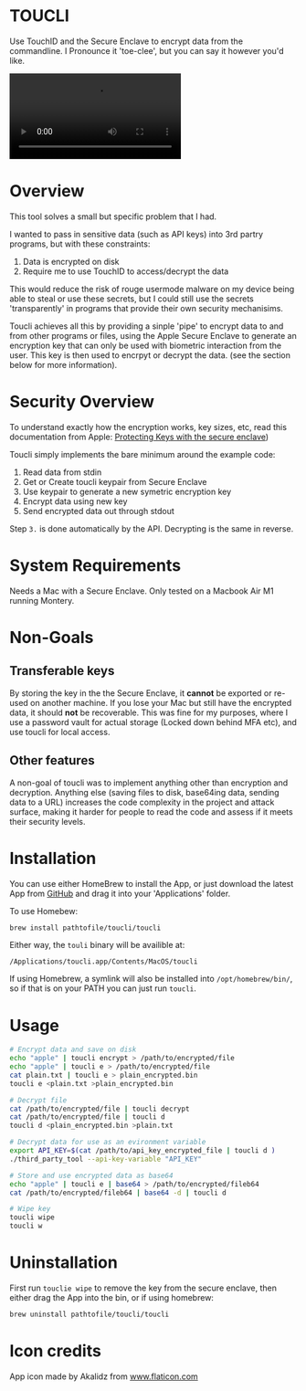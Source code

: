 # TOUCLI

Use TouchID and the Secure Enclave to encrypt data from the commandline.
I Pronounce it 'toe-clee', but you can say it however you'd like.

![Toucli Demo video](demo.mov)

# Overview
This tool solves a small but specific problem that I had.

I wanted to pass in sensitive data (such as API keys) into 3rd partry programs, but
with these constraints:
1. Data is encrypted on disk
2. Require me to use TouchID to access/decrypt the data

This would reduce the risk of rouge usermode malware on my device being able
to steal or use these secrets, but I could still use the secrets 'transparently' in
programs that provide their own security mechanisims.

Toucli achieves all this by providing a sinple 'pipe' to encrypt data to and from other
programs or files, using the Apple Secure Enclave to generate an encryption key that can only be used
with biometric interaction from the user. This key is then used to encrpyt or decrypt the data.
(see the section below for more information).

# Security Overview
To understand exactly how the encryption works, key sizes, etc, read this documentation from Apple: [Protecting Keys with the secure enclave](https://developer.apple.com/documentation/security/certificate_key_and_trust_services/keys/protecting_keys_with_the_secure_enclave
))

Toucli simply implements the bare minimum around the example code:
1. Read data from stdin
2. Get or Create toucli keypair from Secure Enclave
3. Use keypair to generate a new symetric encryption key
4. Encrypt data using new key
5. Send encrypted data out through stdout

Step `3.` is done automatically by the API. Decrypting is the same in reverse.

# System Requirements
Needs a Mac with a Secure Enclave. Only tested on a Macbook Air M1 running Montery.

# Non-Goals
## Transferable keys
By storing the key in the the Secure Enclave, it **cannot** be exported or re-used
on another machine. If you lose your Mac but still have the encrypted data, it should
**not** be recoverable. This was fine for my purposes, where I use a password vault
for actual storage (Locked down behind MFA etc), and use toucli for local access.


## Other features
A non-goal of toucli was to implement anything other than encryption and decryption.
Anything else (saving files to disk, base64ing data, sending data to a URL) increases
the code complexity in the project and attack surface,
making it harder for people to read the code and assess if it meets their security levels.

# Installation
You can use either HomeBrew to install the App, or just download the latest App from [GitHub](https://github.com/pathtofile/toucli/releases/latest)
and drag it into your 'Applications' folder.

To use Homebew:
```bash
brew install pathtofile/toucli/toucli
```

Either way, the `touli` binary will be availible at:
```
/Applications/toucli.app/Contents/MacOS/toucli
```

If using Homebrew, a symlink will also be installed into `/opt/homebrew/bin/`, so if that
is on your PATH you can just run `toucli`.

# Usage
```bash
# Encrypt data and save on disk
echo "apple" | toucli encrypt > /path/to/encrypted/file
echo "apple" | toucli e > /path/to/encrypted/file
cat plain.txt | toucli e > plain_encrypted.bin
toucli e <plain.txt >plain_encrypted.bin

# Decrypt file
cat /path/to/encrypted/file | toucli decrypt
cat /path/to/encrypted/file | toucli d
toucli d <plain_encrypted.bin >plain.txt

# Decrypt data for use as an evironment variable
export API_KEY=$(cat /path/to/api_key_encrypted_file | toucli d )
./third_party_tool --api-key-variable "API_KEY"

# Store and use encrypted data as base64
echo "apple" | toucli e | base64 > /path/to/encrypted/fileb64
cat /path/to/encrypted/fileb64 | base64 -d | toucli d

# Wipe key
toucli wipe
toucli w
```

# Uninstallation
First run `touclie wipe` to remove the key from the secure enclave,
then either drag the App into the bin, or if using homebrew:
```bash
brew uninstall pathtofile/toucli/toucli
```

# Icon credits
App icon made by Akalidz from www.flaticon.com
